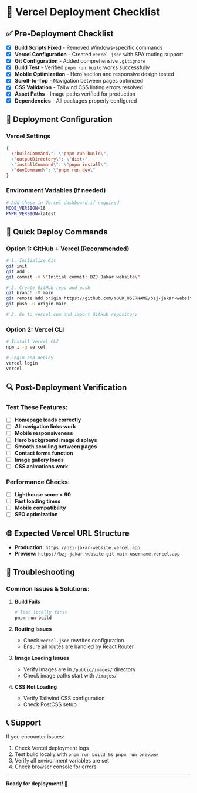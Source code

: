 # 🚀 Vercel Deployment Checklist

## ✅ Pre-Deployment Checklist

- [x] **Build Scripts Fixed** - Removed Windows-specific commands
- [x] **Vercel Configuration** - Created `vercel.json` with SPA routing support
- [x] **Git Configuration** - Added comprehensive `.gitignore`
- [x] **Build Test** - Verified `pnpm run build` works successfully
- [x] **Mobile Optimization** - Hero section and responsive design tested
- [x] **Scroll-to-Top** - Navigation between pages optimized
- [x] **CSS Validation** - Tailwind CSS linting errors resolved
- [x] **Asset Paths** - Image paths verified for production
- [x] **Dependencies** - All packages properly configured

## 🔧 Deployment Configuration

### Vercel Settings
```json
{
  \"buildCommand\": \"pnpm run build\",
  \"outputDirectory\": \"dist\",
  \"installCommand\": \"pnpm install\",
  \"devCommand\": \"pnpm run dev\"
}
```

### Environment Variables (if needed)
```bash
# Add these in Vercel dashboard if required
NODE_VERSION=18
PNPM_VERSION=latest
```

## 🚀 Quick Deploy Commands

### Option 1: GitHub + Vercel (Recommended)
```bash
# 1. Initialize Git
git init
git add .
git commit -m \"Initial commit: BZJ Jakar website\"

# 2. Create GitHub repo and push
git branch -M main
git remote add origin https://github.com/YOUR_USERNAME/bzj-jakar-website.git
git push -u origin main

# 3. Go to vercel.com and import GitHub repository
```

### Option 2: Vercel CLI
```bash
# Install Vercel CLI
npm i -g vercel

# Login and deploy
vercel login
vercel
```

## 🔍 Post-Deployment Verification

### Test These Features:
- [ ] **Homepage loads correctly**
- [ ] **All navigation links work**
- [ ] **Mobile responsiveness**
- [ ] **Hero background image displays**
- [ ] **Smooth scrolling between pages**
- [ ] **Contact forms function**
- [ ] **Image gallery loads**
- [ ] **CSS animations work**

### Performance Checks:
- [ ] **Lighthouse score > 90**
- [ ] **Fast loading times**
- [ ] **Mobile compatibility**
- [ ] **SEO optimization**

## 🌐 Expected Vercel URL Structure

- **Production:** `https://bzj-jakar-website.vercel.app`
- **Preview:** `https://bzj-jakar-website-git-main-username.vercel.app`

## 🔧 Troubleshooting

### Common Issues & Solutions:

1. **Build Fails**
   ```bash
   # Test locally first
   pnpm run build
   ```

2. **Routing Issues**
   - Check `vercel.json` rewrites configuration
   - Ensure all routes are handled by React Router

3. **Image Loading Issues**
   - Verify images are in `/public/images/` directory
   - Check image paths start with `/images/`

4. **CSS Not Loading**
   - Verify Tailwind CSS configuration
   - Check PostCSS setup

## 📞 Support

If you encounter issues:
1. Check Vercel deployment logs
2. Test build locally with `pnpm run build && pnpm run preview`
3. Verify all environment variables are set
4. Check browser console for errors

---

**Ready for deployment! 🎉**